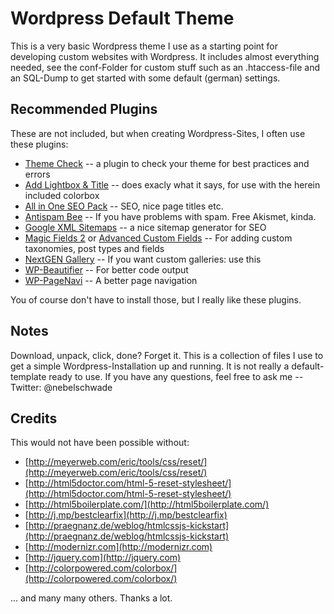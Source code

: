 # Wordpress Default Theme

This is a very basic Wordpress theme I use as a starting point for developing custom websites with Wordpress.
It includes almost everything needed, see the conf-Folder for custom stuff such as an .htaccess-file and an
SQL-Dump to get started with some default (german) settings.

## Recommended Plugins

These are not included, but when creating Wordpress-Sites, I often use these plugins:

- [Theme Check](http://wordpress.org/extend/plugins/theme-check/) -- a plugin to check your theme for best practices and errors
- [Add Lightbox & Title](http://wordpress.org/extend/plugins/add-lightbox-title/download/) -- does exacly what it says, for use with the herein included colorbox
- [All in One SEO Pack](http://wordpress.org/extend/plugins/all-in-one-seo-pack/) -- SEO, nice page titles etc.
- [Antispam Bee](http://wordpress.org/extend/plugins/antispam-bee/) -- If you have problems with spam. Free Akismet, kinda.
- [Google XML Sitemaps](http://wordpress.org/extend/plugins/google-sitemap-generator/) -- a nice sitemap generator for SEO
- [Magic Fields 2](http://wordpress.org/extend/plugins/magic-fields-2/) or [Advanced Custom Fields](http://wordpress.org/extend/plugins/advanced-custom-fields/) -- For adding custom taxonomies, post types and fields
- [NextGEN Gallery](http://wordpress.org/extend/plugins/nextgen-gallery/) -- If you want custom galleries: use this
- [WP-Beautifier](http://wordpress.org/extend/plugins/wp-beautifier/) -- For better code output
- [WP-PageNavi](http://wordpress.org/extend/plugins/wp-pagenavi/) -- A better page navigation

You of course don't have to install those, but I really like these plugins.

## Notes

Download, unpack, click, done? Forget it. This is a collection of files I use to get a simple Wordpress-Installation up and running.
It is not really a default-template ready to use. If you have any questions, feel free to ask me -- Twitter: @nebelschwade

## Credits

This would not have been possible without:

- [http://meyerweb.com/eric/tools/css/reset/](http://meyerweb.com/eric/tools/css/reset/)
- [http://html5doctor.com/html-5-reset-stylesheet/](http://html5doctor.com/html-5-reset-stylesheet/)
- [http://html5boilerplate.com/](http://html5boilerplate.com/)
- [http://j.mp/bestclearfix](http://j.mp/bestclearfix)
- [http://praegnanz.de/weblog/htmlcssjs-kickstart](http://praegnanz.de/weblog/htmlcssjs-kickstart)
- [http://modernizr.com](http://modernizr.com)
- [http://jquery.com](http://jquery.com)
- [http://colorpowered.com/colorbox/](http://colorpowered.com/colorbox/)

... and many many others. Thanks a lot.


